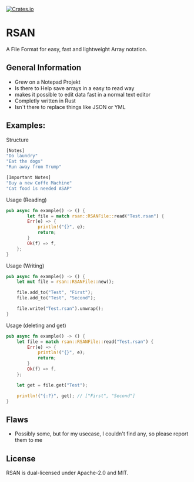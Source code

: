 [![Crates.io](https://shields.io/crates/v/rsan)](https://crates.io/crates/rsan)

# RSAN

A File Format for easy, fast and lightweight Array notation.

## General Information

- Grew on a Notepad Projekt
- Is there to Help save arrays in a easy to read way
- makes it possible to edit data fast in a normal text editor
- Completly written in Rust
- Isn´t there to replace things like JSON or YML

## Examples:

Structure

```rust
[Notes]
"Do laundry"
"Eat the dogs"
"Run away from Trump"

[Important Notes]
"Buy a new Coffe Machine"
"Cat food is needed ASAP"

```

Usage (Reading)

```rust
pub async fn example() -> () {
        let file = match rsan::RSANFile::read("Test.rsan") {
        Err(e) => {
            println!("{}", e);
            return;
        }
        Ok(f) => f,
    };
}
```

Usage (Writing)

```rust
pub async fn example() -> () {
    let mut file = rsan::RSANFile::new();

    file.add_to("Test", "First");
    file.add_to("Test", "Second");

    file.write("Test.rsan").unwrap();
}

```

Usage (deleting and get)

```rust
pub async fn example() -> () {
    let file = match rsan::RSANFile::read("Test.rsan") {
        Err(e) => {
            println!("{}", e);
            return;
        }
        Ok(f) => f,
    };

    let get = file.get("Test");

    println!("{:?}", get); // ["First", "Second"]
}
```

## Flaws

- Possibly some, but for my usecase, I couldn't find any, so please report them to me

## License

RSAN is dual-licensed under Apache-2.0 and MIT.

